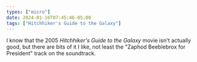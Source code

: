```yaml
---
types: ["micro"]
date: 2024-01-16T07:45:46-05:00
tags: ["Hitchhiker's Guide to the Galaxy"]
---
```

I know that the 2005 *Hitchhiker's Guide to the Galaxy* movie isn't actually good, but there are bits of it I like, not least the "Zaphod Beeblebrox for President" track on the soundtrack.
